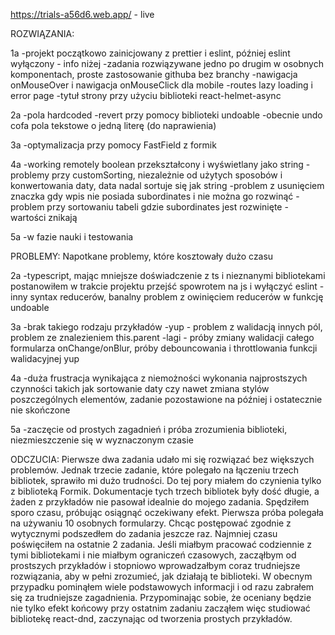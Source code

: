 https://trials-a56d6.web.app/ - live

ROZWIĄZANIA:

1a
-projekt początkowo zainicjowany z prettier i eslint, później eslint wyłączony - info niżej
-zadania rozwiązywane jedno po drugim w osobnych komponentach, proste zastosowanie githuba bez branchy
-nawigacja onMouseOver i nawigacja onMouseClick dla mobile
-routes lazy loading i error page
-tytuł strony przy użyciu biblioteki react-helmet-async

2a
-pola hardcoded
-revert przy pomocy biblioteki undoable
-obecnie undo cofa pola tekstowe o jedną literę (do naprawienia)

3a
-optymalizacja przy pomocy FastField z formik

4a
-working remotely boolean przekształcony i wyświetlany jako string
-problemy przy customSorting, niezależnie od użytych sposobów i konwertowania daty, data nadal sortuje się jak string
-problem z usunięciem znaczka gdy wpis nie posiada subordinates i nie można go rozwinąć
-problem przy sortowaniu tabeli gdzie subordinates jest rozwinięte - wartości znikają

5a
-w fazie nauki i testowania

PROBLEMY:
Napotkane problemy, które kosztowały dużo czasu

2a
-typescript, mając mniejsze doświadczenie z ts i nieznanymi bibliotekami postanowiłem w trakcie projektu przejść spowrotem na js i wyłączyć eslint
-inny syntax reducerów, banalny problem z owinięciem reducerów w funkcję undoable

3a
-brak takiego rodzaju przykładów
-yup - problem z walidacją innych pól, problem ze znalezieniem this.parent
-lagi - próby zmiany walidacji całego formularza onChange/onBlur, próby debouncowania i throttlowania funkcji walidacyjnej yup

4a
-duża frustracja wynikająca z niemożności wykonania najprostszych czynności takich jak sortowanie daty czy nawet zmiana stylów poszczególnych elementów, zadanie pozostawione na później i ostatecznie nie skończone

5a
-zaczęcie od prostych zagadnień i próba zrozumienia biblioteki, niezmieszczenie się w wyznaczonym czasie

ODCZUCIA:
Pierwsze dwa zadania udało mi się rozwiązać bez większych problemów. Jednak trzecie zadanie, które polegało na łączeniu trzech bibliotek, sprawiło mi dużo trudności. Do tej pory miałem do czynienia tylko z biblioteką Formik. Dokumentacje tych trzech bibliotek były dość długie, a żaden z przykładów nie pasował idealnie do mojego zadania. Spędziłem sporo czasu, próbując osiągnąć oczekiwany efekt. Pierwsza próba polegała na używaniu 10 osobnych formularzy. Chcąc postępować zgodnie z wytycznymi podszedłem do zadania jeszcze raz.
Najmniej czasu poświęciłem na ostatnie 2 zadania. Jeśli miałbym pracować codziennie z tymi bibliotekami i nie miałbym ograniczeń czasowych, zacząłbym od prostszych przykładów i stopniowo wprowadzałbym coraz trudniejsze rozwiązania, aby w pełni zrozumieć, jak działają te biblioteki. W obecnym przypadku pominąłem wiele podstawowych informacji i od razu zabrałem się za trudniejsze zagadnienia.
Przypominając sobie, że oceniany będzie nie tylko efekt końcowy przy ostatnim zadaniu zacząłem więc studiować bibliotekę react-dnd, zaczynając od tworzenia prostych przykładów.
